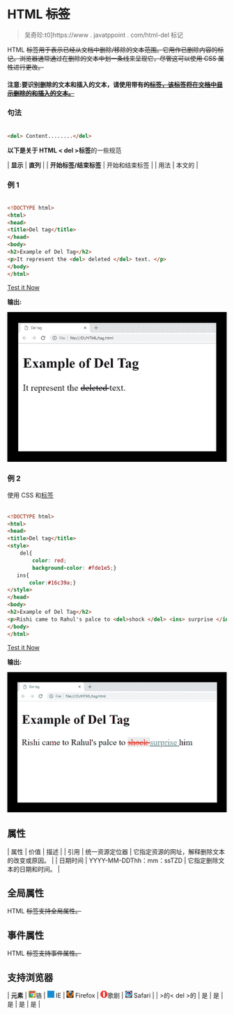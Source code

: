 # HTML ~~标签~~

> 吴奇珍:t0]https://www . javatppoint . com/html-del 标记

HTML ~~标签用于表示已经从文档中删除/移除的文本范围。它用作已删除内容的标记。浏览器通常通过在删除的文本中划一条线来呈现它，尽管这可以使用 CSS 属性进行更改。~~

#### 注意:要识别删除的文本和插入的文本，请使用带有~~的<ins>标签，该标签将在文档中显示删除的和插入的文本。</ins>~~

### 句法

```html

<del> Content........</del>

```

**以下是关于 HTML < del >标签**的一些规范

| **显示** | **直列** |
| **开始标签/结束标签** | 开始和结束标签 |
| 用法 | 本文的 |

### 例 1

```html

<!DOCTYPE html>
<html>
<head>
<title>Del tag</title>
</head>
<body>
<h2>Example of Del Tag</h2>
<p>It represent the <del> deleted </del> text. </p>
</body>
</html>

```

[Test it Now](https://www.javatpoint.com/oprweb/test.jsp?filename=htmldeltag)

**输出:**

![HTML del tag](img/6035c7f5de0daeed753ae04218a0bbd3.png)

### 例 2

使用 CSS 和<ins>标签</ins>

```html

<!DOCTYPE html>
<html>
<head>
<title>Del tag</title>
<style>
	del{
		color: red;
		background-color: #fde1e5;}
   ins{
       color:#16c39a;}
</style>
</head>
<body>
<h2>Example of Del Tag</h2>
<p>Rishi came to Rahul's palce to <del>shock </del> <ins> surprise </ins> him</p>
</body>
</html>

```

[Test it Now](https://www.javatpoint.com/oprweb/test.jsp?filename=htmldeltag2)

**输出:**

![HTML del tag](img/e9e20f1d1acfe6baebe3433d6f0be93a.png)

## 属性

| 属性 | 价值 | 描述 |
| 引用 | 统一资源定位器 | 它指定资源的网址，解释删除文本的改变或原因。 |
| 日期时间 | YYYY-MM-DDThh：mm：ssTZD | 它指定删除文本的日期和时间。 |

## 全局属性

HTML ~~标签支持全局属性。~~

## 事件属性

HTML ~~标签支持事件属性。~~

## 支持浏览器

| **元素** | ![chrome browser](img/4fbdc93dc2016c5049ed108e7318df19.png)铬 | ![ie browser](img/83dd23df1fe8373fd5bf054b2c1dd88b.png) IE | ![firefox browser](img/4f001fff393888a8a807ed29b28145d1.png) Firefox | ![opera browser](img/6cad4a592cc69a052056a0577b4aac65.png)歌剧 | ![safari browser](img/a0f6a9711a92203c5dc5c127fe9c9fca.png) Safari |
| >的< del >的 | 是 | 是 | 是 | 是 | 是 |
